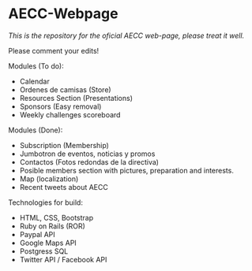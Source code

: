 # AECC-Webpage

_This is the repository for the oficial AECC web-page, please treat it well._

Please comment your edits!

Modules (To do):
- Calendar
- Ordenes de camisas (Store)
- Resources Section (Presentations)
- Sponsors (Easy removal)
- Weekly challenges scoreboard

Modules (Done):
- Subscription (Membership)
- Jumbotron de eventos, noticias y promos
- Contactos (Fotos redondas de la directiva)
- Posible members section with pictures, preparation and interests.
- Map (localization)
- Recent tweets about AECC 

Technologies for build:
- HTML, CSS, Bootstrap
- Ruby on Rails (ROR)
- Paypal API
- Google Maps API
- Postgress SQL
- Twitter API / Facebook API
